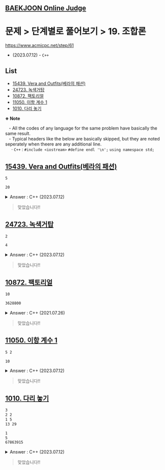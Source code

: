 ## [BAEKJOON Online Judge](/README.md#baekjoon-online-judge)

# 문제 > 단계별로 풀어보기 > 19. 조합론

https://www.acmicpc.net/step/61

- (2023.07.12) - `C++`



## **List**

- [15439. Vera and Outfits(베라의 패션)](#15439-vera-and-outfits베라의-패션)
- [24723. 녹색거탑](#24723-녹색거탑)
- [10872. 팩토리얼](#10872-팩토리얼)
- [11050. 이항 계수 1](#11050-이항-계수-1)
- [1010. 다리 놓기](#1010-다리-놓기)


**※ Note**  

&nbsp;&nbsp; - All the codes of any language for the same problem have basically the same result.  
&nbsp;&nbsp; - Typical headers like the below are basically skipped, but they are noted seperately when theere are any additional line.  
&nbsp;&nbsp;&nbsp;&nbsp; · `C++` : `#include <iostream>` `#define endl '\n';` `using namespace std;`  



## [15439. Vera and Outfits(베라의 패션)](#list)

```txt
5
```
```txt
20
```

<details>
  <summary>Answer : C++ (2023.07.12)</summary>

```cpp
int main()
{
    // Input
    int n;
    cin >> n;

    // Output
    int ans = n * n - n;                                    // do not need to use combination
    cout << ans << endl;

    return 0;
}
```
</details>

> 맞았습니다!!


## [24723. 녹색거탑](#list)

```txt
2
```
```txt
4
```

<details>
  <summary>Answer : C++ (2023.07.12)</summary>

```cpp
int main()
{
    // Input
    int n;
    cin >> n;

    // Operate
    int ans = 1;
    while (n--) ans *= 2;

    // Output
    cout << ans << endl;

    return 0;
}
```
</details>

> 맞았습니다!!


## [10872. 팩토리얼](#list)

```txt
10
```
```txt
3628800
```

<details>
  <summary>Answer : C++ (2021.07.26)</summary>

```cpp
int factorial(int n)
{
    if (n <= 1) return 1;

    return n * factorial(n - 1);
}
```
```cpp
int main()
{
    int N;
    cin >> N;

    cout << factorial(N) << endl;

    return 0;
}
```
</details>

> 맞았습니다!!


## [11050. 이항 계수 1](#list)

```txt
5 2
```
```txt
10
```

<details>
  <summary>Answer : C++ (2023.07.12)</summary>

```cpp
int main()
{
    // Input
    int n, k;
    cin >> n >> k;

    // Operate
    int ans = 1;
    int k2 = k;
    for (int i = 0; i < k; i++) ans *= n--;
    for (int i = 0; i < k2; i++) ans /= k--;

    // Output
    cout << ans << endl;

    return 0;
}
```
</details>

> 맞았습니다!!


## [1010. 다리 놓기](#list)

```txt
3
2 2
1 5
13 29
```
```txt
1
5
67863915
```

<details>
  <summary>Answer : C++ (2023.07.12)</summary>

```cpp
int main()
{
    int t;
    cin >> t;

    for (int i = 0; i < t; i++)
    {
        // Input
        int n, m;
        cin >> n >> m;

        // Operate : mCn
        long long ans = 1;
        for (int j = 1; j <= n; j++)                        // j must start from 1, not 0
        {
            ans *= m--;
            ans /= j;
        }

        // Output
        cout << ans << endl;
    }

    return 0;
}
```
</details>

> 맞았습니다!!
